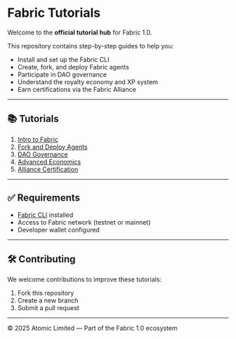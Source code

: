 # Fabric Tutorials

Welcome to the **official tutorial hub** for Fabric 1.0.  

This repository contains step-by-step guides to help you:
- Install and set up the Fabric CLI
- Create, fork, and deploy Fabric agents
- Participate in DAO governance
- Understand the royalty economy and XP system
- Earn certifications via the Fabric Alliance

---

## 📚 Tutorials

1. [Intro to Fabric](tutorials/01-intro-to-fabric.md)  
2. [Fork and Deploy Agents](tutorials/02-fork-and-deploy-agents.md)  
3. [DAO Governance](tutorials/03-dao-governance.md)  
4. [Advanced Economics](tutorials/04-advanced-economics.md)  
5. [Alliance Certification](tutorials/05-alliance-certification.md)

---

## ✅ Requirements

- [Fabric CLI](https://github.com/fabric-official/fabric-cli) installed
- Access to Fabric network (testnet or mainnet)
- Developer wallet configured

---

## 🛠 Contributing

We welcome contributions to improve these tutorials:
1. Fork this repository
2. Create a new branch
3. Submit a pull request

---

© 2025 Atomic Limited — Part of the Fabric 1.0 ecosystem

